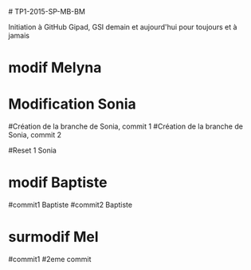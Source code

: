 ﻿
﻿# TP1-2015-SP-MB-BM

Initiation à GitHub Gipad, GSI demain et aujourd'hui pour toujours et à jamais


# modif Melyna


# Modification Sonia

#Création de la branche de Sonia, commit 1
#Création de la branche de Sonia, commit 2

#Reset 1 Sonia
# modif Baptiste


#commit1 Baptiste
#commit2 Baptiste

# surmodif Mel
#commit1
#2eme commit
